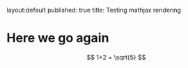 layout:default
published: true
title: Testing mathjax rendering

# Here we go again 

$$
1+2 = \sqrt{5}
$$
